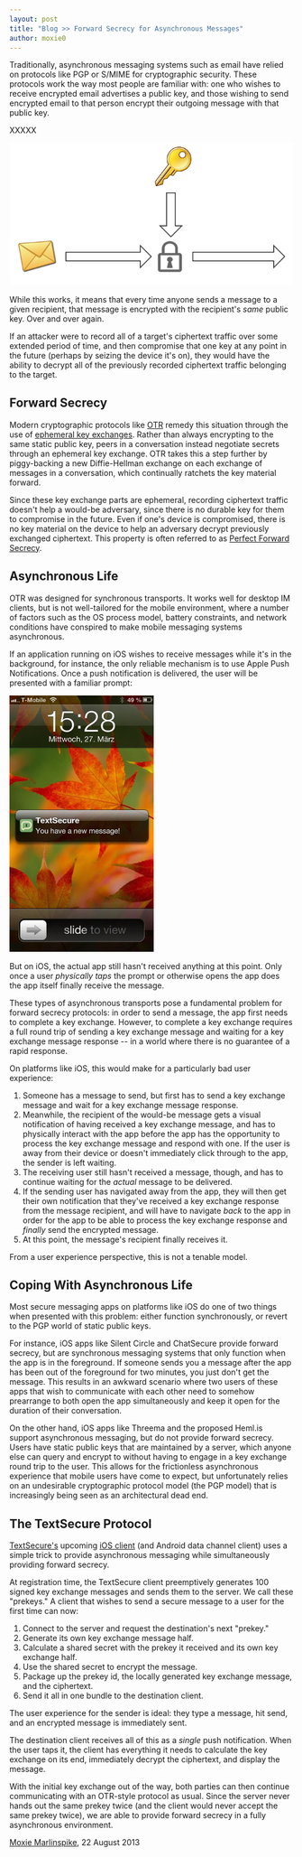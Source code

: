 ```yaml
---
layout: post
title: "Blog >> Forward Secrecy for Asynchronous Messages"
author: moxie0
---
```


Traditionally, asynchronous messaging systems such as email have relied on protocols like PGP or S/MIME for
cryptographic security.  These protocols work the way most people are familiar with: one who wishes to receive
encrypted email advertises a public key, and those wishing to send encrypted email to that person encrypt their
outgoing message with that public key.

XXXXX

<img src="/blog/images/encrypt-pgp.png" class="nice" alt="PGP encryption" />

While this works, it means that every time anyone sends a message to a given recipient, that message is encrypted 
with the recipient's *same* public key.  Over and over again.  

If an attacker were to record all of a target's ciphertext traffic over some extended period of time, and then compromise 
that one key at any point in the future (perhaps by seizing the device it's on), they would have the ability to decrypt 
all of the previously recorded ciphertext traffic belonging to the target.

## Forward Secrecy

Modern cryptographic protocols like [OTR](https://en.wikipedia.org/wiki/Off-the-Record_Messaging) remedy this 
situation through the use of [ephemeral key exchanges](https://en.wikipedia.org/wiki/Diffie_hellman).  Rather than 
always encrypting to the same static public key, peers in a conversation instead negotiate secrets through an
ephemeral key exchange.  OTR takes this a step further by piggy-backing a new Diffie-Hellman exchange on each exchange
of messages in a conversation, which continually ratchets the key material forward.  

Since these key exchange parts are ephemeral, recording ciphertext traffic doesn't help a would-be adversary, since 
there is no durable key for them to compromise in the future. Even if one's device is compromised, there is no key 
material on the device to help an adversary decrypt previously exchanged ciphertext.  This property is often referred 
to as [Perfect Forward Secrecy](https://en.wikipedia.org/wiki/Perfect_forward_secrecy).

## Asynchronous Life

OTR was designed for synchronous transports.  It works well for desktop IM clients, but is not well-tailored for the
mobile environment, where a number of factors such as the OS process model, battery constraints, and network conditions
have conspired to make mobile messaging systems asynchronous.

If an application running on iOS wishes to receive messages while it's in the background, for instance, the only reliable
mechanism is to use Apple Push Notifications.  Once a push notification is delivered, the user will be presented with a
familiar prompt:

<img src="/blog/images/newmessage-scaled.jpg" class="nice" alt="An Apple Push Notification from TextSecure on iOS" />

But on iOS, the actual app still hasn't received anything at this point.  Only once a user *physically taps* the prompt 
or otherwise opens the app does the app itself finally receive the message.

These types of asynchronous transports pose a fundamental problem for forward secrecy protocols: in order to send a message,
the app first needs to complete a key exchange.  However, to complete a key exchange requires a full round trip of sending a key
exchange message and waiting for a key exchange message response -- in a world where there is no guarantee of a rapid response.

On platforms like iOS, this would make for a particularly bad user experience:

1. Someone has a message to send, but first has to send a key exchange message and wait for
   a key exchange message response.
1. Meanwhile, the recipient of the would-be message gets a visual notification of having received 
   a key exchange message, and has to physically interact with the app before the app has the opportunity 
   to process the key exchange message and respond with one. If the user is away from their device
   or doesn't immediately click through to the app, the sender is left waiting.
1. The receiving user still hasn't received a message, though, and has to continue waiting for the *actual*
   message to be delivered.
1. If the sending user has navigated away from the app, they will then get their own notification that
   they've received a key exchange response from the message recipient, and will have to navigate *back*
   to the app in order for the app to be able to process the key exchange response and *finally* send the encrypted message.
1. At this point, the message's recipient finally receives it.

From a user experience perspective, this is not a tenable model.

## Coping With Asynchronous Life

Most secure messaging apps on platforms like iOS do one of two things when presented with this problem: either function
synchronously, or revert to the PGP world of static public keys.

For instance, iOS apps like Silent Circle and ChatSecure provide forward secrecy, but are synchronous messaging systems that
only function when the app is in the foreground.  If someone sends you a message after the app has been out of the foreground
for two minutes, you just don't get the message.  This results in an awkward scenario where two users of these apps that wish
to communicate with each other need to somehow prearrange to both open the app simultaneously and keep it open for the duration
of their conversation.

On the other hand, iOS apps like Threema and the proposed Heml.is support asynchronous messaging, but do not provide forward 
secrecy.  Users have static public keys that are maintained by a server, which anyone else can query and encrypt to without
having to engage in a key exchange round trip to the user.  This allows for the frictionless asynchronous experience that 
mobile users have come to expect, but unfortunately relies on an undesirable cryptographic protocol model (the PGP model) 
that is increasingly being seen as an architectural dead end.

## The TextSecure Protocol

[TextSecure's](https://play.google.com/store/apps/details?id=org.thoughtcrime.securesms) upcoming [iOS client](/blog/iphone-rsn)
(and Android data channel client) uses a simple trick to provide asynchronous messaging while simultaneously providing forward
secrecy.

At registration time, the TextSecure client preemptively generates 100 signed key exchange messages and sends them to 
the server.  We call these "prekeys."  A client that wishes to send a secure message to a user for the first time can now:

1. Connect to the server and request the destination's next "prekey."
1. Generate its own key exchange message half.
1. Calculate a shared secret with the prekey it received and its own key exchange half.
1. Use the shared secret to encrypt the message.
1. Package up the prekey id, the locally generated key exchange message, and the ciphertext.
1. Send it all in one bundle to the destination client.

The user experience for the sender is ideal: they type a message, hit send, and an encrypted message is immediately sent.

The destination client receives all of this as a *single* push notification.  When the user taps it, the client has everything
it needs to calculate the key exchange on its end, immediately decrypt the ciphertext, and display the message.

With the initial key exchange out of the way, both parties can then continue communicating with an OTR-style protocol
as usual.  Since the server never hands out the same prekey twice (and the client would never accept the same prekey twice), we
are able to provide forward secrecy in a fully asynchronous environment.

[Moxie Marlinspike](https://twitter.com/moxie), 22 August 2013
